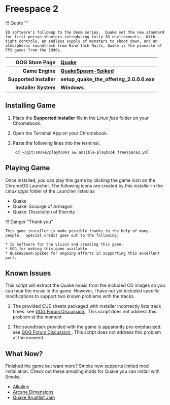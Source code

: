 # Freespace 2

!!! Quote ""

    ID software's followup to the Doom series.  Quake set the new standard for first person shooters introducing fully 3D environments.  With tight controls, an endless supply of monsters to shoot down, and an atmospheric soundtrack from Nine Inch Nails, Quake is the pinnacle of FPS games from the 1990s.

| GOG Store Page | [Quake](https://www.gog.com/game/quake_the_offering) |
|--:|:--|
| **Game Engine** | **[QuakeSpasm-Spiked](https://triptohell.info/moodles/qss/)** |
| **Supported Installer** | **setup_quake_the_offering_2.0.0.6.exe** |
| **Installer System** | **Windows** |

## Installing Game
1. Place the **Supported Installer** file in the *Linux files* folder on your Chromebook.
1. Open the Terminal App on your Chromebook.
1. Paste the following lines into the terminal.

        cd ~/git/smoke/playbooks && ansible-playbook freespace2.yml

## Playing Game

Once installed, you can play this game by clicking the game icon on the ChromeOS Launcher.  The following icons are created by this installer in the *Linux apps* folder of the Launcher listed as
    
* Quake
* Quake: Scourge of Armagon
* Quake: Dissolution of Eternity

!!! Danger "Thank you"

    This game installer is made possible thanks to the help of many people.  Special credit goes out to the following:
    
    * Id Software for the vision and creating this game.
    * GOG for making this game available.
    * QuakeSpasm-Spiked for ongoing efforts in supporting this excellent port.

## Known Issues

This script will extract the Quake music from the included CD images so you can hear the music in the game.  However, I have not yet included specific modifications to support two known problems with the tracks.

1. The provided CUE sheets packaged with installer incorrectly lists track times.  see [GOG Forum Discussion <i class="fas fa-external-link-alt"></i>](https://www.gog.com/forum/quake_series/quake_the_offering_incorrect_cue_sheets).  This script does not address this problem at the moment

2. The soundtrack provided with the game is apparently pre-emphasized.  see [GOG Forum Discussion <i class="fas fa-external-link-alt"></i>](https://www.gog.com/forum/quake_series/quake_the_offering_tweak_guide_video_quakespasm_extracting_audio_deemphasising).  This script does not address this problem at the moment.

## What Now?

Finished the game but want more?  Smoke now supports limited mod installation.  Check out these amazing mods for Quake you can install with Smoke.

* [Alkaline](../mods/alkaline.md)
* [Arcane Dimensions](../mods/arcane-dimensions.md)
* [Quake Bruatlist Jam](../mods/quake-brutalist-jam.md)